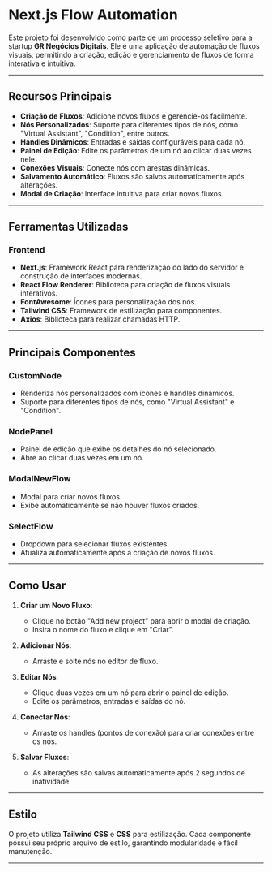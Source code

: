 # **Next.js Flow Automation**

Este projeto foi desenvolvido como parte de um processo seletivo para a startup **GR Negócios Digitais**. Ele é uma aplicação de automação de fluxos visuais, permitindo a criação, edição e gerenciamento de fluxos de forma interativa e intuitiva.

---

## **Recursos Principais**

- **Criação de Fluxos**: Adicione novos fluxos e gerencie-os facilmente.
- **Nós Personalizados**: Suporte para diferentes tipos de nós, como "Virtual Assistant", "Condition", entre outros.
- **Handles Dinâmicos**: Entradas e saídas configuráveis para cada nó.
- **Painel de Edição**: Edite os parâmetros de um nó ao clicar duas vezes nele.
- **Conexões Visuais**: Conecte nós com arestas dinâmicas.
- **Salvamento Automático**: Fluxos são salvos automaticamente após alterações.
- **Modal de Criação**: Interface intuitiva para criar novos fluxos.

---

## **Ferramentas Utilizadas**

### **Frontend**
- **Next.js**: Framework React para renderização do lado do servidor e construção de interfaces modernas.
- **React Flow Renderer**: Biblioteca para criação de fluxos visuais interativos.
- **FontAwesome**: Ícones para personalização dos nós.
- **Tailwind CSS**: Framework de estilização para componentes.
- **Axios**: Biblioteca para realizar chamadas HTTP.

---

## **Principais Componentes**

### **CustomNode**
- Renderiza nós personalizados com ícones e handles dinâmicos.
- Suporte para diferentes tipos de nós, como "Virtual Assistant" e "Condition".

### **NodePanel**
- Painel de edição que exibe os detalhes do nó selecionado.
- Abre ao clicar duas vezes em um nó.

### **ModalNewFlow**
- Modal para criar novos fluxos.
- Exibe automaticamente se não houver fluxos criados.

### **SelectFlow**
- Dropdown para selecionar fluxos existentes.
- Atualiza automaticamente após a criação de novos fluxos.

---

## **Como Usar**

1. **Criar um Novo Fluxo**:
   - Clique no botão "Add new project" para abrir o modal de criação.
   - Insira o nome do fluxo e clique em "Criar".

2. **Adicionar Nós**:
   - Arraste e solte nós no editor de fluxo.

3. **Editar Nós**:
   - Clique duas vezes em um nó para abrir o painel de edição.
   - Edite os parâmetros, entradas e saídas do nó.

4. **Conectar Nós**:
   - Arraste os handles (pontos de conexão) para criar conexões entre os nós.

5. **Salvar Fluxos**:
   - As alterações são salvas automaticamente após 2 segundos de inatividade.

---

## **Estilo**

O projeto utiliza **Tailwind CSS** e **CSS** para estilização. Cada componente possui seu próprio arquivo de estilo, garantindo modularidade e fácil manutenção.

---


